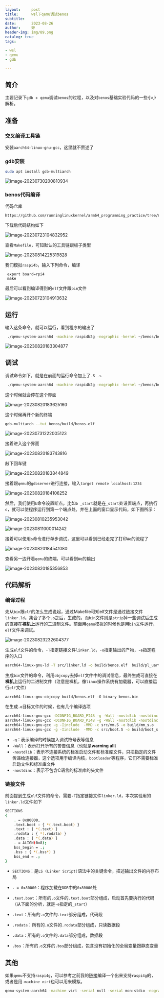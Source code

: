```yaml
---
layout:     post   				   
title:      wsl下qemu调试benos			
subtitle:  
date:       2023-08-26				
author:     婷                              
header-img: img/89.png 
catalog: true 						
tags:								

- wsl
- qemu
- gdb

---
```




## 简介

主要记录下`gdb `+` qemu`调试`benos`的过程，以及对`benos`基础实验代码的一些小小解析。



## 准备

### 交叉编译工具链

安装`aarch64-linux-gnu-gcc`，这里就不赘述了

### gdb安装

```bash
sudo apt install gdb-multiarch
```

![image-20230730200810934](https://raw.githubusercontent.com/copyright1999/image-typora-markdown/main/wsl_qemu_benos/image-20230730200810934.png)





### benos代码编译

代码仓库

```
https://github.com/runninglinuxkernel/arm64_programming_practice/tree/main/chapter_2/lab01_hello_benos/BenOS
```

下载后代码结构如下

![image-20230723104832952](https://raw.githubusercontent.com/copyright1999/image-typora-markdown/main/wsl_qemu_benos/image-20230723104832952.png)



查看`Makefile`，可知默认的工具链跟板子类型

![image-20230814225319828](https://raw.githubusercontent.com/copyright1999/image-typora-markdown/main/wsl_qemu_benos/image-20230814225319828.png)



我们模拟`raspi4b`，输入下列命令，编译

```text
 export board=rpi4
 make
```



最后可以看到编译得到的`elf`文件跟`bin`文件

![image-20230723104913632](https://raw.githubusercontent.com/copyright1999/image-typora-markdown/main/wsl_qemu_benos/image-20230723104913632.png)





## 运行

输入这条命令，就可以运行，看到程序的输出了

```bash
 ./qemu-system-aarch64 -machine raspi4b2g -nographic -kernel ~/benos/benos.bin 
```



![image-20230820183304877](https://raw.githubusercontent.com/copyright1999/image-typora-markdown/main/wsl_qemu_benos/image-20230820183304877.png)



## 调试

调试命令如下，就是在前面的运行命令加上了`-S -s`

```bash
 ./qemu-system-aarch64 -machine raspi4b2g -nographic -kernel ~/benos/benos.bin -S -s
```



这个时候就会停在这个界面

![image-20230820183625160](https://raw.githubusercontent.com/copyright1999/image-typora-markdown/main/wsl_qemu_benos/image-20230820183625160.png)



这个时候再开个新的终端

```bash
gdb-multiarch --tui benos/build/benos.elf
```



![image-20230731222005123](https://raw.githubusercontent.com/copyright1999/image-typora-markdown/main/wsl_qemu_benos/image-20230731222005123.png)

接着进入这个界面

![image-20230820183743816](https://raw.githubusercontent.com/copyright1999/image-typora-markdown/main/wsl_qemu_benos/image-20230820183743816.png)



敲下回车键

![image-20230820183844849](https://raw.githubusercontent.com/copyright1999/image-typora-markdown/main/wsl_qemu_benos/image-20230820183844849.png)



接着跟`qemu`的`gdbserver`进行连接，输入`target remote localhost:1234`

![image-20230820184106252](https://raw.githubusercontent.com/copyright1999/image-typora-markdown/main/wsl_qemu_benos/image-20230820184106252.png)



然后，我们使用`b`命令设置断点，比如`b _start`就是在`_start`处设置端点，再执行`c`，就可以使程序运行到第一个端点处，并在上面的窗口显示代码，如下图所示：

![image-20230810235953042](https://raw.githubusercontent.com/copyright1999/image-typora-markdown/main/wsl_qemu_benos/image-20230810235953042.png)



![image-20230811000014242](https://raw.githubusercontent.com/copyright1999/image-typora-markdown/main/wsl_qemu_benos/image-20230811000014242.png)



接着可以使用`s`命令进行单步调试，这里可以看到已经走完了打印`We`的流程了

![image-20230820184541080](https://raw.githubusercontent.com/copyright1999/image-typora-markdown/main/wsl_qemu_benos/image-20230820184541080.png)



查看另一边开着`qemu`的终端，可以看到`We`的输出

![image-20230820185356853](https://raw.githubusercontent.com/copyright1999/image-typora-markdown/main/wsl_qemu_benos/image-20230820185356853.png)





## 代码解析

### 编译过程

先从`bin`跟`elf`的怎么生成说起，通过Makefile可知elf文件是通过链接文件`linker.ld`，集合了多个`.o`之后，生成的。而`bin`文件则是`strip`掉一些调试后生成的直接在**裸机上**运行的二进制文件。前面用`qemu`模拟的时候也是用`bin`文件运行，`elf`文件来调试。

![image-20230823232604377](https://raw.githubusercontent.com/copyright1999/image-typora-markdown/main/wsl_qemu_benos/image-20230823232604377.png)



生成`elf`文件的命令，`-T`指定链接文件`linker.ld`，`-o`指定输出的产物，`-e`指定程序的入口

```bash
aarch64-linux-gnu-ld -T src/linker.ld -o build/benos.elf  build/pl_uart_c.o build/kernel_c.o build/mm_s.o build/boot_s.o -e _start
```



生成`bin`文件的命令，利用`objcopy`去掉`elf`文件中的调试信息，最终生成可直接在**裸机上**运行的二进制文件（注意是裸机，像`linux`操作系统有加载器，可以直接运行`elf`文件）

```
aarch64-linux-gnu-objcopy build/benos.elf -O binary benos.bin
```



在生成`.o`目标文件的时候，也有几个编译选项

```bash
aarch64-linux-gnu-gcc -DCONFIG_BOARD_PI4B -g -Wall -nostdlib -nostdinc -Iinclude -MMD -c src/pl_uart.c -o build/pl_uart_c.o
aarch64-linux-gnu-gcc -DCONFIG_BOARD_PI4B -g -Wall -nostdlib -nostdinc -Iinclude -MMD -c src/kernel.c -o build/kernel_c.o
aarch64-linux-gnu-gcc -g -Iinclude  -MMD -c src/mm.S -o build/mm_s.o
aarch64-linux-gnu-gcc -g -Iinclude  -MMD -c src/boot.S -o build/boot_s.o
```



- `-g`：表示编译的时候加入调试符号表等信息
- `-Wall`：表示打开所有的警告信息（也就是**warning all**）
- `-nostdlib`：表示不连接系统的标准启动文件和标准库文件，只把指定的文件传递给连接器，这个选项用于编译内核，`bootloader`等程序，它们不需要标准启动文件和标准库文件
- `-nostdinc`：表示不包含C语言的标准库的头文件



### 链接文件

前面提到生成`elf`文件的命令，需要`-T`指定链接文件`linker.ld`，本次实验用的`linker.ld`文件如下

```bash
SECTIONS
{
	. = 0x80000,
	.text.boot : { *(.text.boot) }
	.text : { *(.text) }
	.rodata : { *(.rodata) }
	.data : { *(.data) }
	. = ALIGN(0x8);
	bss_begin = .;
	.bss : { *(.bss*) } 
	bss_end = .;
}
```



- `SECTIONS`：是`LS (Linker Script)`语法中的关键命令，描述输出文件的内存布局

- `. = 0x80000`：程序加载在`DDR`中的`0x80000`处
- `.text.boot`：所有的`.o`文件的`.text.boot`部分组成，启动首先要执行的代码（从下面的分析，就是`-e`指定的`_start`）
- `.text`：所有的`.o`文件的`.text`部分组成，代码段
- `.rodata`：所有的`.o`文件的`.rodata`部分组成，只读数据段

- `.data`：所有的`.o`文件的`.data`部分组成，数据段
- `.bss`：所有的`.o`文件的`.bss`部分组成，包含没有初始化的全局变量跟静态变量





## 其他

如果`qemu`不支持`raspi4g`，可以参考之前我的[链接](https://copyright1999.github.io/2023/08/08/wsl%E7%9A%84qemu%E6%94%AF%E6%8C%81raspi4/)编译一个出来支持`raspi4g`的，或者是用`-machine virt`也可以用来模拟。

```bash
qemu-system-aarch64 -machine virt -serial null -serial mon:stdio -nographic -kernel benos/build/benos.bin -S -s
```



